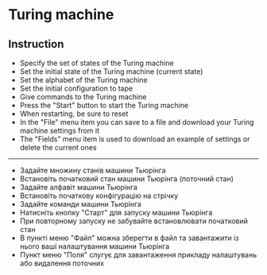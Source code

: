 # Turing machine
## Instruction

- Specify the set of states of the Turing machine
- Set the initial state of the Turing machine (current state)
- Set the alphabet of the Turing machine
- Set the initial configuration to tape
- Give commands to the Turing machine
- Press the "Start" button to start the Turing machine
- When restarting, be sure to reset
- In the "File" menu item you can save to a file and download your Turing machine settings from it
- The "Fields" menu item is used to download an example of settings or delete the current ones

_______________________________________

- Задайте множину станів машини Тьюрінга
- Встановіть початковий стан машини Тьюрінга (поточний стан)
- Задайте алфавіт машини Тьюрінга
- Встановіть початкову конфігурацію на стрічку
- Задайте команди машини Тьюрінга 
- Натисніть кнопку "Старт" для запуску машини Тьюрінга
- При повторному запуску не забувайте встановлювати початковий стан
- В пункті меню "Файл" можна зберегти в файл та завантажити із нього ваші налаштування машини Тьюрінга
- Пункт меню "Поля" слугує для завантаження прикладу налаштувань або видалення поточних
